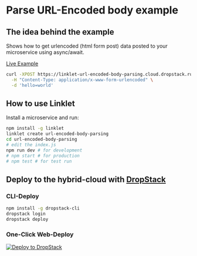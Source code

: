 # Parse URL-Encoded body example

## The idea behind the example

Shows how to get urlencoded (html form post) data posted to your microservice using async/await.

[Live Example](https://linklet-url-encoded-body-parsing.cloud.dropstack.run)

```bash
curl -XPOST https://linklet-url-encoded-body-parsing.cloud.dropstack.run \
  -H "Content-Type: application/x-www-form-urlencoded" \
  -d 'hello=world'
```

## How to use Linklet

Install a microservice and run:

```bash
npm install -g linklet
linklet create url-encoded-body-parsing
cd url-encoded-body-parsing
# edit the index.js
npm run dev # for development
# npm start # for production
# npm test # for test run
```

## Deploy to the hybrid-cloud with [DropStack](https://dropstack.run)

### CLI-Deploy

```bash
npm install -g dropstack-cli
dropstack login
dropstack deploy
```

### One-Click Web-Deploy

[![Deploy to DropStack](https://deploy.cloud.dropstack.run/button.svg)](https://deploy.cloud.dropstack.run?repo=https://github.com/CodeCommission/linklet-examples/tree/master/url-encoded-body-parsing)
